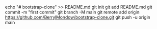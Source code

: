 echo "# bootstrap-clone" >> README.md
git init
git add README.md
git commit -m "first commit"
git branch -M main
git remote add origin https://github.com/BerrylMondow/bootstrap-clone.git
git push -u origin main